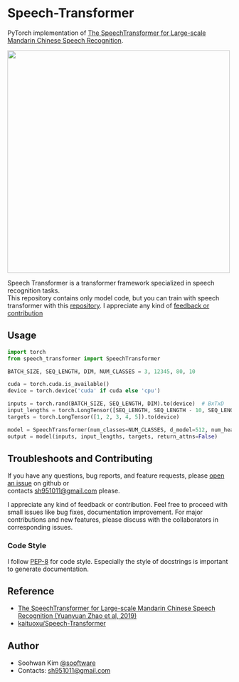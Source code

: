 # Speech-Transformer
  
PyTorch implementation of [The SpeechTransformer for Large-scale Mandarin Chinese Speech Recognition](https://ieeexplore.ieee.org/document/8682586).
    
<img src="https://user-images.githubusercontent.com/42150335/90434869-17e41400-e109-11ea-9738-9a4a53f884c7.png" width=500>
  
Speech Transformer is a transformer framework specialized in speech recognition tasks.  
This repository contains only model code, but you can train with speech transformer with this [repository](https://github.com/sooftware/KoSpeech).
I appreciate any kind of [feedback or contribution](https://github.com/sooftware/Speech-Transformer/issues)  
    
## Usage
```python
import torch
from speech_transformer import SpeechTransformer

BATCH_SIZE, SEQ_LENGTH, DIM, NUM_CLASSES = 3, 12345, 80, 10

cuda = torch.cuda.is_available()
device = torch.device('cuda' if cuda else 'cpu')

inputs = torch.rand(BATCH_SIZE, SEQ_LENGTH, DIM).to(device)  # BxTxD
input_lengths = torch.LongTensor([SEQ_LENGTH, SEQ_LENGTH - 10, SEQ_LENGTH - 20]).to(device)
targets = torch.LongTensor([1, 2, 3, 4, 5]).to(device)

model = SpeechTransformer(num_classes=NUM_CLASSES, d_model=512, num_heads=8, input_dim=DIM, extractor='vgg')
output = model(inputs, input_lengths, targets, return_attns=False)
```
  
## Troubleshoots and Contributing
If you have any questions, bug reports, and feature requests, please [open an issue](https://github.com/sooftware/Jasper-pytorch/issues) on github or   
contacts sh951011@gmail.com please.
  
I appreciate any kind of feedback or contribution.  Feel free to proceed with small issues like bug fixes, documentation improvement.  For major contributions and new features, please discuss with the collaborators in corresponding issues.  
  
### Code Style
I follow [PEP-8](https://www.python.org/dev/peps/pep-0008/) for code style. Especially the style of docstrings is important to generate documentation.  
  
## Reference
- [The SpeechTransformer for Large-scale Mandarin Chinese Speech Recognition (Yuanyuan Zhao et al, 2019)](https://ieeexplore.ieee.org/document/8682586)  
- [kaituoxu/Speech-Transformer](https://github.com/kaituoxu/Speech-Transformer)
  
## Author
  
* Soohwan Kim [@sooftware](https://github.com/sooftware)
* Contacts: sh951011@gmail.com
